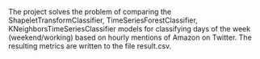 The project solves the problem of comparing the ShapeletTransformClassifier, TimeSeriesForestClassifier, KNeighborsTimeSeriesClassifier models for classifying days of the week (weekend/working) based on hourly mentions of Amazon on Twitter.
The resulting metrics are written to the file result.csv.
